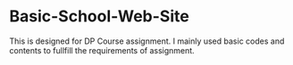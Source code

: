 # Basic-School-Web-Site
This is designed for DP Course assignment.
I mainly used basic codes and contents to fullfill the requirements of assignment.
